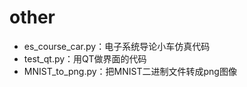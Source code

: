 # other
- es_course_car.py：电子系统导论小车仿真代码
- test_qt.py：用QT做界面的代码
- MNIST_to_png.py：把MNIST二进制文件转成png图像

